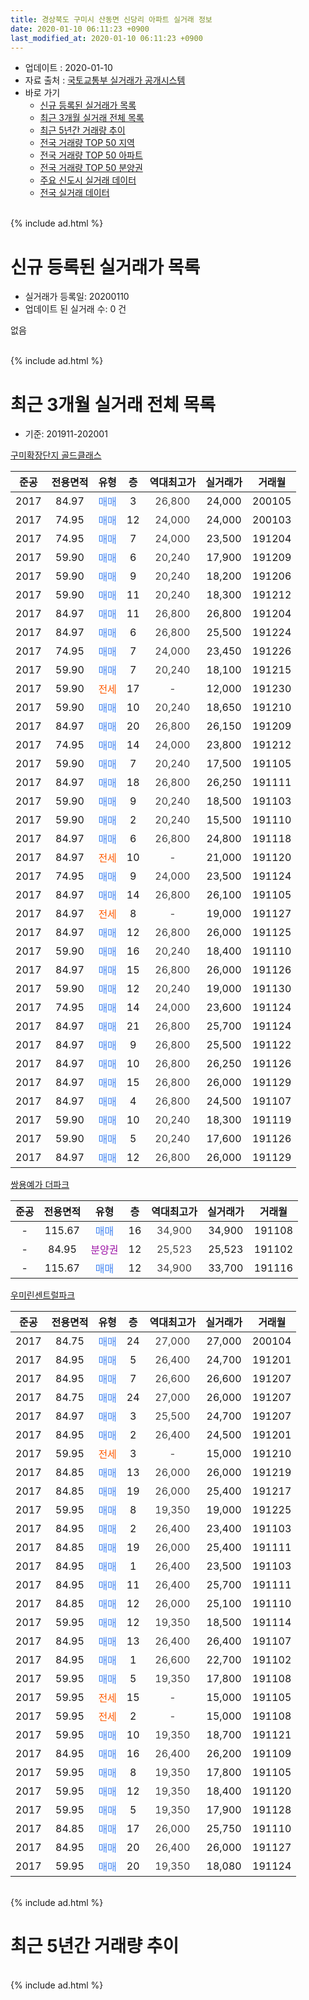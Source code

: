 ```yaml
---
title: 경상북도 구미시 산동면 신당리 아파트 실거래 정보
date: 2020-01-10 06:11:23 +0900
last_modified_at: 2020-01-10 06:11:23 +0900
---
```


* 업데이트 : 2020-01-10
* 자료 출처 : [국토교통부 실거래가 공개시스템](http://rt.molit.go.kr)
* 바로 가기
    * [신규 등록된 실거래가 목록](#신규-등록된-실거래가-목록)
    * [최근 3개월 실거래 전체 목록](#최근-3개월-실거래-전체-목록)
    * [최근 5년간 거래량 추이](#최근-5년간-거래량-추이)
    * [전국 거래량 TOP 50 지역](https://inasie.github.io/apt-trade-info/최근-3개월-전국에서-가장-거래가-많이-발생한-지역)
    * [전국 거래량 TOP 50 아파트](https://inasie.github.io/apt-trade-info/최근-3개월-전국에서-가장-거래가-많이-발생한-아파트)
    * [전국 거래량 TOP 50 분양권](https://inasie.github.io/apt-trade-info/최근-3개월-전국에서-가장-거래가-많이-발생한-분양권)
    * [주요 신도시 실거래 데이터](https://inasie.github.io/apt-trade-info/주요-신도시)
    * [전국 실거래 데이터](https://inasie.github.io/apt-trade-info/전국)
<br>
{% include ad.html %}
<br>

# 신규 등록된 실거래가 목록
* 실거래가 등록일: 20200110
* 업데이트 된 실거래 수: 0 건

없음

<br>
{% include ad.html %}
<br>

# 최근 3개월 실거래 전체 목록
* 기준: 201911-202001


[구미확장단지 골드클래스](https://search.naver.com/search.naver?query=%EA%B2%BD%EC%83%81%EB%B6%81%EB%8F%84+%EA%B5%AC%EB%AF%B8%EC%8B%9C+%EC%82%B0%EB%8F%99%EB%A9%B4+%EC%8B%A0%EB%8B%B9%EB%A6%AC+%EA%B5%AC%EB%AF%B8%ED%99%95%EC%9E%A5%EB%8B%A8%EC%A7%80+%EA%B3%A8%EB%93%9C%ED%81%B4%EB%9E%98%EC%8A%A4)

|준공|전용면적|유형|층|역대최고가|실거래가|거래월|
|:---:|:---:|:---:|:---:|:---:|:---:|:---:|
|2017|84.97|<span style="color:#4285f3">매매</span>|3|<span style="color:#444444">26,800</span>|24,000|200105|
|2017|74.95|<span style="color:#4285f3">매매</span>|12|<span style="color:#444444">24,000</span>|24,000|200103|
|2017|74.95|<span style="color:#4285f3">매매</span>|7|<span style="color:#444444">24,000</span>|23,500|191204|
|2017|59.90|<span style="color:#4285f3">매매</span>|6|<span style="color:#444444">20,240</span>|17,900|191209|
|2017|59.90|<span style="color:#4285f3">매매</span>|9|<span style="color:#444444">20,240</span>|18,200|191206|
|2017|59.90|<span style="color:#4285f3">매매</span>|11|<span style="color:#444444">20,240</span>|18,300|191212|
|2017|84.97|<span style="color:#4285f3">매매</span>|11|<span style="color:#444444">26,800</span>|26,800|191204|
|2017|84.97|<span style="color:#4285f3">매매</span>|6|<span style="color:#444444">26,800</span>|25,500|191224|
|2017|74.95|<span style="color:#4285f3">매매</span>|7|<span style="color:#444444">24,000</span>|23,450|191226|
|2017|59.90|<span style="color:#4285f3">매매</span>|7|<span style="color:#444444">20,240</span>|18,100|191215|
|2017|59.90|<span style="color:#ff5a00">전세</span>|17|<span style="color:#444444">-</span>|12,000|191230|
|2017|59.90|<span style="color:#4285f3">매매</span>|10|<span style="color:#444444">20,240</span>|18,650|191210|
|2017|84.97|<span style="color:#4285f3">매매</span>|20|<span style="color:#444444">26,800</span>|26,150|191209|
|2017|74.95|<span style="color:#4285f3">매매</span>|14|<span style="color:#444444">24,000</span>|23,800|191212|
|2017|59.90|<span style="color:#4285f3">매매</span>|7|<span style="color:#444444">20,240</span>|17,500|191105|
|2017|84.97|<span style="color:#4285f3">매매</span>|18|<span style="color:#444444">26,800</span>|26,250|191111|
|2017|59.90|<span style="color:#4285f3">매매</span>|9|<span style="color:#444444">20,240</span>|18,500|191103|
|2017|59.90|<span style="color:#4285f3">매매</span>|2|<span style="color:#444444">20,240</span>|15,500|191110|
|2017|84.97|<span style="color:#4285f3">매매</span>|6|<span style="color:#444444">26,800</span>|24,800|191118|
|2017|84.97|<span style="color:#ff5a00">전세</span>|10|<span style="color:#444444">-</span>|21,000|191120|
|2017|74.95|<span style="color:#4285f3">매매</span>|9|<span style="color:#444444">24,000</span>|23,500|191124|
|2017|84.97|<span style="color:#4285f3">매매</span>|14|<span style="color:#444444">26,800</span>|26,100|191105|
|2017|84.97|<span style="color:#ff5a00">전세</span>|8|<span style="color:#444444">-</span>|19,000|191127|
|2017|84.97|<span style="color:#4285f3">매매</span>|12|<span style="color:#444444">26,800</span>|26,000|191125|
|2017|59.90|<span style="color:#4285f3">매매</span>|16|<span style="color:#444444">20,240</span>|18,400|191110|
|2017|84.97|<span style="color:#4285f3">매매</span>|15|<span style="color:#444444">26,800</span>|26,000|191126|
|2017|59.90|<span style="color:#4285f3">매매</span>|12|<span style="color:#444444">20,240</span>|19,000|191130|
|2017|74.95|<span style="color:#4285f3">매매</span>|14|<span style="color:#444444">24,000</span>|23,600|191124|
|2017|84.97|<span style="color:#4285f3">매매</span>|21|<span style="color:#444444">26,800</span>|25,700|191124|
|2017|84.97|<span style="color:#4285f3">매매</span>|9|<span style="color:#444444">26,800</span>|25,500|191122|
|2017|84.97|<span style="color:#4285f3">매매</span>|10|<span style="color:#444444">26,800</span>|26,250|191126|
|2017|84.97|<span style="color:#4285f3">매매</span>|15|<span style="color:#444444">26,800</span>|26,000|191129|
|2017|84.97|<span style="color:#4285f3">매매</span>|4|<span style="color:#444444">26,800</span>|24,500|191107|
|2017|59.90|<span style="color:#4285f3">매매</span>|10|<span style="color:#444444">20,240</span>|18,300|191119|
|2017|59.90|<span style="color:#4285f3">매매</span>|5|<span style="color:#444444">20,240</span>|17,600|191126|
|2017|84.97|<span style="color:#4285f3">매매</span>|12|<span style="color:#444444">26,800</span>|26,000|191129|

[쌍용예가 더파크](https://search.naver.com/search.naver?query=%EA%B2%BD%EC%83%81%EB%B6%81%EB%8F%84+%EA%B5%AC%EB%AF%B8%EC%8B%9C+%EC%82%B0%EB%8F%99%EB%A9%B4+%EC%8B%A0%EB%8B%B9%EB%A6%AC+%EC%8C%8D%EC%9A%A9%EC%98%88%EA%B0%80+%EB%8D%94%ED%8C%8C%ED%81%AC)

|준공|전용면적|유형|층|역대최고가|실거래가|거래월|
|:---:|:---:|:---:|:---:|:---:|:---:|:---:|
|-|115.67|<span style="color:#4285f3">매매</span>|16|<span style="color:#444444">34,900</span>|34,900|191108|
|-|84.95|<span style="color:#9C11A5">분양권</span>|12|<span style="color:#444444">25,523</span>|25,523|191102|
|-|115.67|<span style="color:#4285f3">매매</span>|12|<span style="color:#444444">34,900</span>|33,700|191116|

[우미린센트럴파크](https://search.naver.com/search.naver?query=%EA%B2%BD%EC%83%81%EB%B6%81%EB%8F%84+%EA%B5%AC%EB%AF%B8%EC%8B%9C+%EC%82%B0%EB%8F%99%EB%A9%B4+%EC%8B%A0%EB%8B%B9%EB%A6%AC+%EC%9A%B0%EB%AF%B8%EB%A6%B0%EC%84%BC%ED%8A%B8%EB%9F%B4%ED%8C%8C%ED%81%AC)

|준공|전용면적|유형|층|역대최고가|실거래가|거래월|
|:---:|:---:|:---:|:---:|:---:|:---:|:---:|
|2017|84.75|<span style="color:#4285f3">매매</span>|24|<span style="color:#444444">27,000</span>|27,000|200104|
|2017|84.95|<span style="color:#4285f3">매매</span>|5|<span style="color:#444444">26,400</span>|24,700|191201|
|2017|84.95|<span style="color:#4285f3">매매</span>|7|<span style="color:#444444">26,600</span>|26,600|191207|
|2017|84.75|<span style="color:#4285f3">매매</span>|24|<span style="color:#444444">27,000</span>|26,000|191207|
|2017|84.97|<span style="color:#4285f3">매매</span>|3|<span style="color:#444444">25,500</span>|24,700|191207|
|2017|84.95|<span style="color:#4285f3">매매</span>|2|<span style="color:#444444">26,400</span>|24,500|191201|
|2017|59.95|<span style="color:#ff5a00">전세</span>|3|<span style="color:#444444">-</span>|15,000|191210|
|2017|84.85|<span style="color:#4285f3">매매</span>|13|<span style="color:#444444">26,000</span>|26,000|191219|
|2017|84.85|<span style="color:#4285f3">매매</span>|19|<span style="color:#444444">26,000</span>|25,400|191217|
|2017|59.95|<span style="color:#4285f3">매매</span>|8|<span style="color:#444444">19,350</span>|19,000|191225|
|2017|84.95|<span style="color:#4285f3">매매</span>|2|<span style="color:#444444">26,400</span>|23,400|191103|
|2017|84.85|<span style="color:#4285f3">매매</span>|19|<span style="color:#444444">26,000</span>|25,400|191111|
|2017|84.95|<span style="color:#4285f3">매매</span>|1|<span style="color:#444444">26,400</span>|23,500|191103|
|2017|84.95|<span style="color:#4285f3">매매</span>|11|<span style="color:#444444">26,400</span>|25,700|191111|
|2017|84.85|<span style="color:#4285f3">매매</span>|12|<span style="color:#444444">26,000</span>|25,100|191110|
|2017|59.95|<span style="color:#4285f3">매매</span>|12|<span style="color:#444444">19,350</span>|18,500|191114|
|2017|84.95|<span style="color:#4285f3">매매</span>|13|<span style="color:#444444">26,400</span>|26,400|191107|
|2017|84.95|<span style="color:#4285f3">매매</span>|1|<span style="color:#444444">26,600</span>|22,700|191102|
|2017|59.95|<span style="color:#4285f3">매매</span>|5|<span style="color:#444444">19,350</span>|17,800|191108|
|2017|59.95|<span style="color:#ff5a00">전세</span>|15|<span style="color:#444444">-</span>|15,000|191105|
|2017|59.95|<span style="color:#ff5a00">전세</span>|2|<span style="color:#444444">-</span>|15,000|191108|
|2017|59.95|<span style="color:#4285f3">매매</span>|10|<span style="color:#444444">19,350</span>|18,700|191121|
|2017|84.95|<span style="color:#4285f3">매매</span>|16|<span style="color:#444444">26,400</span>|26,200|191109|
|2017|59.95|<span style="color:#4285f3">매매</span>|8|<span style="color:#444444">19,350</span>|17,800|191105|
|2017|59.95|<span style="color:#4285f3">매매</span>|12|<span style="color:#444444">19,350</span>|18,400|191120|
|2017|59.95|<span style="color:#4285f3">매매</span>|5|<span style="color:#444444">19,350</span>|17,900|191128|
|2017|84.85|<span style="color:#4285f3">매매</span>|17|<span style="color:#444444">26,000</span>|25,750|191110|
|2017|84.95|<span style="color:#4285f3">매매</span>|20|<span style="color:#444444">26,400</span>|26,000|191127|
|2017|59.95|<span style="color:#4285f3">매매</span>|20|<span style="color:#444444">19,350</span>|18,080|191124|


<br>
{% include ad.html %}
<br>

# 최근 5년간 거래량 추이


<div style="width:100%;">
    <canvas id="deal_progress" height="200"></canvas>
</div>

<script>
new Chart(document.getElementById("deal_progress"), {
    type: 'line',
    data: {
        labels: ['201501','201502','201503','201504','201505','201506','201507','201508','201509','201510','201511','201512','201601','201602','201603','201604','201605','201606','201607','201608','201609','201610','201611','201612','201701','201702','201703','201704','201705','201706','201707','201708','201709','201710','201711','201712','201801','201802','201803','201804','201805','201806','201807','201808','201809','201810','201811','201812','201901','201902','201903','201904','201905','201906','201907','201908','201909','201910','201911','201912','202001'],
        datasets: [{
            label: '매매',
            pointRadius: 1,
            data: [0, 0, 0, 0, 0, 0, 0, 0, 0, 0, 0, 0, 0, 0, 0, 0, 0, 0, 0, 0, 0, 0, 0, 0, 0, 0, 0, 0, 0, 0, 2, 0, 0, 1, 5, 2, 68, 57, 34, 14, 24, 12, 12, 9, 14, 14, 8, 19, 20, 14, 23, 13, 12, 20, 24, 27, 9, 25, 40, 19, 3],
            borderColor: "rgba(255, 201, 14, 1)",
            backgroundColor: "rgba(255, 201, 14, 0.5)",
            fill: false,
            lineTension: 0
        },{
            label: '전월세',
            pointRadius: 1,
            data: [0, 0, 0, 0, 0, 0, 0, 0, 0, 0, 0, 0, 0, 0, 0, 0, 0, 0, 0, 0, 0, 0, 0, 0, 0, 1, 9, 11, 20, 30, 42, 53, 66, 43, 55, 46, 57, 31, 13, 6, 4, 10, 9, 3, 4, 5, 5, 11, 14, 8, 11, 9, 22, 35, 27, 5, 4, 2, 4, 2, 0],
            borderColor: "rgba(0, 141, 185, 1)",
            backgroundColor: "rgba(0, 141, 185, 0.5)",
            fill: false,
            lineTension: 0
        }
        ]
    },
    options: {
        responsive: true,
        title: {
            display: false
        },
        tooltips: {
            mode: 'index',
            intersect: false
        },
        hover: {
            mode: 'nearest',
            intersect: true
        },
        scales: {
            xAxes: [{
                display: true,
                scaleLabel: {
                    display: true,
                    labelString: '년/월'
                }
            }],
            yAxes: [{
                display: true,
                ticks: {
                    suggestedMin: 0,
                },
                scaleLabel: {
                    display: true,
                    labelString: '실거래 수'
                }
            }]
        }
    }
});

</script>


<br>
{% include ad.html %}
<br>

